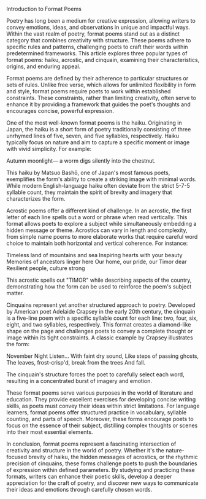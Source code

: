Introduction to Format Poems

Poetry has long been a medium for creative expression, allowing writers to convey emotions, ideas, and observations in unique and impactful ways. Within the vast realm of poetry, format poems stand out as a distinct category that combines creativity with structure. These poems adhere to specific rules and patterns, challenging poets to craft their words within predetermined frameworks. This article explores three popular types of format poems: haiku, acrostic, and cinquain, examining their characteristics, origins, and enduring appeal.

Format poems are defined by their adherence to particular structures or sets of rules. Unlike free verse, which allows for unlimited flexibility in form and style, format poems require poets to work within established constraints. These constraints, rather than limiting creativity, often serve to enhance it by providing a framework that guides the poet's thoughts and encourages concise, powerful expression.

One of the most well-known format poems is the haiku. Originating in Japan, the haiku is a short form of poetry traditionally consisting of three unrhymed lines of five, seven, and five syllables, respectively. Haiku typically focus on nature and aim to capture a specific moment or image with vivid simplicity. For example:

Autumn moonlight—
a worm digs silently
into the chestnut.

This haiku by Matsuo Bashō, one of Japan's most famous poets, exemplifies the form's ability to create a striking image with minimal words. While modern English-language haiku often deviate from the strict 5-7-5 syllable count, they maintain the spirit of brevity and imagery that characterizes the form.

Acrostic poems offer a different kind of challenge. In an acrostic, the first letter of each line spells out a word or phrase when read vertically. This format allows poets to explore a subject while simultaneously embedding a hidden message or theme. Acrostics can vary in length and complexity, from simple name poems to more elaborate works that require careful word choice to maintain both horizontal and vertical coherence. For instance:

Timeless land of mountains and sea
Inspiring hearts with your beauty
Memories of ancestors linger here
Our home, our pride, our Timor dear
Resilient people, culture strong

This acrostic spells out "TIMOR" while describing aspects of the country, demonstrating how the form can be used to reinforce the poem's subject matter.

Cinquains represent yet another structured approach to poetry. Developed by American poet Adelaide Crapsey in the early 20th century, the cinquain is a five-line poem with a specific syllable count for each line: two, four, six, eight, and two syllables, respectively. This format creates a diamond-like shape on the page and challenges poets to convey a complete thought or image within its tight constraints. A classic example by Crapsey illustrates the form:

November Night
Listen...
With faint dry sound,
Like steps of passing ghosts,
The leaves, frost-crisp'd, break from the trees
And fall.

The cinquain's structure forces the poet to carefully select each word, resulting in a concentrated burst of imagery and emotion.

These format poems serve various purposes in the world of literature and education. They provide excellent exercises for developing concise writing skills, as poets must convey their ideas within strict limitations. For language learners, format poems offer structured practice in vocabulary, syllable counting, and parts of speech. Moreover, these forms encourage poets to focus on the essence of their subject, distilling complex thoughts or scenes into their most essential elements.

In conclusion, format poems represent a fascinating intersection of creativity and structure in the world of poetry. Whether it's the nature-focused brevity of haiku, the hidden messages of acrostics, or the rhythmic precision of cinquains, these forms challenge poets to push the boundaries of expression within defined parameters. By studying and practicing these formats, writers can enhance their poetic skills, develop a deeper appreciation for the craft of poetry, and discover new ways to communicate their ideas and emotions through carefully chosen words.